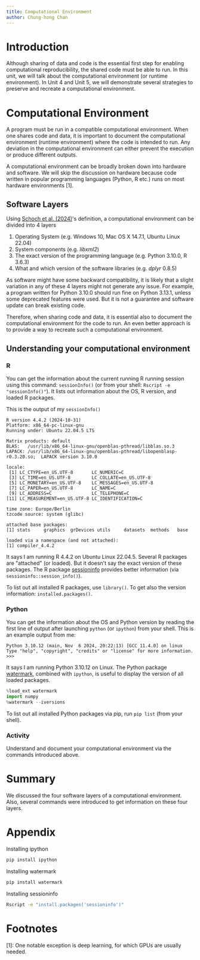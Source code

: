```yaml
---
title: Computational Environment
author: Chung-hong Chan
---
```


# Introduction

Although sharing of data and code is the essential first step for enabling computational reproducibility, the shared code must be able to run. In this unit, we will talk about the computational environment (or runtime environment). In Unit 4 and Unit 5, we will demonstrate several strategies to preserve and recreate a computational environment.

# Computational Environment

A program must be run in a compatible computational environment. When one shares code and data, it is important to document the computational environment (runtime environment) where the code is intended to run. Any deviation in the computational environment can either prevent the execution or produce different outputs.

A computational environment can be broadly broken down into hardware and software. We will skip the discussion on hardware because code written in popular programming languages (Python, R etc.) runs on most hardware environments [1].

## Software Layers

Using [Schoch et al. (2024)](https://doi.org/10.1140/epjds/s13688-024-00514-w)'s definition, a computational environment can be divided into 4 layers

1. Operating System (e.g. Windows 10, Mac OS X 14.7.1, Ubuntu Linux 22.04)
2. System components (e.g. *libxml2*)
3. The exact version of the programming language (e.g. Python 3.10.0, R 3.6.3)
4. What and which version of the software libraries (e.g. *dplyr* 0.8.5)

As software might have some backward compatibility, it is likely that a slight variation in any of these 4 layers might not generate any issue. For example, a program written for Python 3.10.0 should run fine on Python 3.13.1, unless some deprecated features were used. But it is not a guarantee and software update can break existing code.

Therefore, when sharing code and data, it is essential also to document the computational environment for the code to run. An even better approach is to provide a way to recreate such a computational environment.

## Understanding your computational environment

### R

You can get the information about the current running R running session using this command: `sessionInfo()` (or from your shell: `Rscript -e "sessionInfo()"`). It lists out information about the OS, R version, and loaded R packages.

This is the output of my `sessionInfo()`

```
R version 4.4.2 (2024-10-31)
Platform: x86_64-pc-linux-gnu
Running under: Ubuntu 22.04.5 LTS

Matrix products: default
BLAS:   /usr/lib/x86_64-linux-gnu/openblas-pthread/libblas.so.3 
LAPACK: /usr/lib/x86_64-linux-gnu/openblas-pthread/libopenblasp-r0.3.20.so;  LAPACK version 3.10.0

locale:
 [1] LC_CTYPE=en_US.UTF-8       LC_NUMERIC=C              
 [3] LC_TIME=en_US.UTF-8        LC_COLLATE=en_US.UTF-8    
 [5] LC_MONETARY=en_US.UTF-8    LC_MESSAGES=en_US.UTF-8   
 [7] LC_PAPER=en_US.UTF-8       LC_NAME=C                 
 [9] LC_ADDRESS=C               LC_TELEPHONE=C            
[11] LC_MEASUREMENT=en_US.UTF-8 LC_IDENTIFICATION=C       

time zone: Europe/Berlin
tzcode source: system (glibc)

attached base packages:
[1] stats     graphics  grDevices utils     datasets  methods   base     

loaded via a namespace (and not attached):
[1] compiler_4.4.2
```

It says I am running R 4.4.2 on Ubuntu Linux 22.04.5. Several R packages are "attached" (or loaded). But it doesn't say the exact version of these packages. The R package [sessioninfo](https://doi.org/10.32614/CRAN.package.sessioninfo) provides better information (via `sessioninfo::session_info()`).

To list out all installed R packages, use `library()`. To get also the version information: `installed.packages()`.

### Python

You can get the information about the OS and Python version by reading the first line of output after launching `python` (or `ipython`) from your shell. This is an example output from me:

```
Python 3.10.12 (main, Nov  6 2024, 20:22:13) [GCC 11.4.0] on linux
Type "help", "copyright", "credits" or "license" for more information.
>>> 
```

It says I am running Python 3.10.12 on Linux. The Python package [watermark](https://pypi.org/project/watermark/), combined with `ipython`, is useful to display the version of all loaded packages.

```python
%load_ext watermark
import numpy
%watermark --iversions
```

To list out all installed Python packages via pip, run `pip list` (from your shell).

### Activity

Understand and document your computational environment via the commands introduced above.

# Summary

We discussed the four software layers of a computational environment. Also, several commands were introduced to get information on these four layers.

# Appendix

Installing ipython

```sh
pip install ipython
```

Installing watermark

```sh
pip install watermark
```

Installing sessioninfo

```sh
Rscript -e "install.packages('sessioninfo')"
```

# Footnotes

[1]: One notable exception is deep learning, for which GPUs are usually needed.
